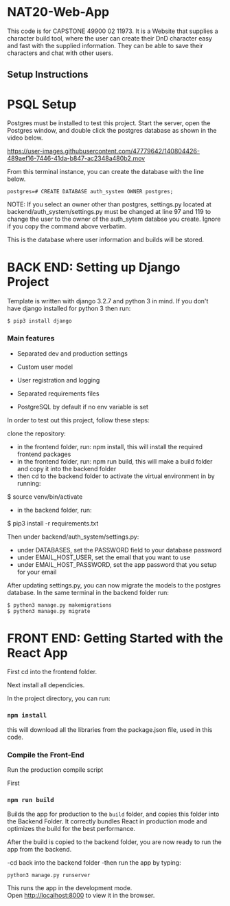 # NAT20-Web-App

This code is for CAPSTONE 49900 02 11973. It is a Website that supplies a character build tool, where the user can create their DnD character easy and fast with the supplied information. They can be able to save their characters and chat with other users.

## Setup Instructions

# PSQL Setup
Postgres must be installed to test this project. Start the server, open the Postgres window, and double click the postgres database as shown in the video below. 

https://user-images.githubusercontent.com/47779642/140804426-489aef16-7446-41da-b847-ac2348a480b2.mov

From this terminal instance, you can create the database with the line below. 

```
postgres=# CREATE DATABASE auth_system OWNER postgres;
```
NOTE: If you select an owner other than postgres, settings.py located at backend/auth_system/settings.py must be changed at line 97 and 119 to change the user to the owner of the auth_sytem databse you create. Ignore if you copy the command above verbatim. 

This is the database where user information and builds will be stored. 


# BACK END: Setting up Django Project
Template is written with django 3.2.7 and python 3 in mind.
If you don't have django installed for python 3 then run:

    $ pip3 install django

### Main features

* Separated dev and production settings

* Custom user model

* User registration and logging

* Separated requirements files

* PostgreSQL by default if no env variable is set

In order to test out this project, follow these steps:

clone the repository:

- in the frontend folder, run: npm install, this will install the required frontend packages
- in the frontend folder, run: npm run build, this will make a build folder and copy it into the backend folder
- then cd to the backend folder to activate the virtual environment in by running: 

$ source venv/bin/activate

- in the backend folder, run: 

$ pip3 install -r requirements.txt


Then under backend/auth_system/settings.py:

-   under DATABASES, set the PASSWORD field to your database password
-   under EMAIL_HOST_USER, set the email that you want to use
-   under EMAIL_HOST_PASSWORD, set the app password that you setup for your email

After updating settings.py, you can now migrate the models to the postgres database. 
In the same terminal in the backend folder run:

```
$ python3 manage.py makemigrations
$ python3 manage.py migrate
```



# FRONT END: Getting Started with the React App

First cd into the frontend folder.

Next install all dependicies.

In the project directory, you can run:

### `npm install`
this will download all the libraries from the package.json file, used in this code.

### Compile the Front-End
Run the production compile script

First
### `npm run build`
Builds the app for production to the `build` folder, and copies this folder into the Backend Folder.
It correctly bundles React in production mode and optimizes the build for the best performance.

After the build is copied to the backend folder, you are now ready to run the app from the backend.

-cd back into the backend folder
-then run the app by typing:

`python3 manage.py runserver`



This runs the app in the development mode.\
Open [http://localhost:8000](http://localhost:8000) to view it in the browser.

